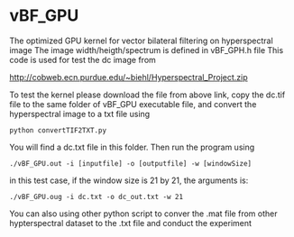 # vBF_GPU

The optimized GPU kernel for vector bilateral filtering on hyperspectral image 
The image width/heigth/spectrum is defined in vBF_GPH.h file
This code is used for test the dc image from 

http://cobweb.ecn.purdue.edu/~biehl/Hyperspectral_Project.zip

To test the kernel please download the file from above link, copy the dc.tif file 
to the same folder of vBF_GPU executable file, and convert the hyperspectral image to a txt file using 
```
python convertTIF2TXT.py
```
You will find a dc.txt file in this folder. Then run the program using 

```
./vBF_GPU.out -i [inputfile] -o [outputfile] -w [windowSize]
```
in this test case, if the window size is 21 by 21, the arguments is:

```
./vBF_GPU.oug -i dc.txt -o dc_out.txt -w 21
```

You can also using other python script to conver the .mat file from other
hypterspectral dataset to the .txt file and conduct the experiment


